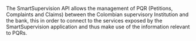 The SmartSupervision API allows the management of PQR (Petitions, Complaints and Claims) between the Colombian supervisory Institution and the bank, this in order to connect to the services exposed by the SmartSupervision application and thus make use of the information relevant to PQRs.